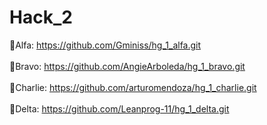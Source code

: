 # Hack_2
🔵Alfa: https://github.com/Gminiss/hg_1_alfa.git
<br>
<br>
🔵Bravo: https://github.com/AngieArboleda/hg_1_bravo.git
<br>
<br>
🔵Charlie: https://github.com/arturomendoza/hg_1_charlie.git
<br>
<br>
🔵Delta: https://github.com/Leanprog-11/hg_1_delta.git
